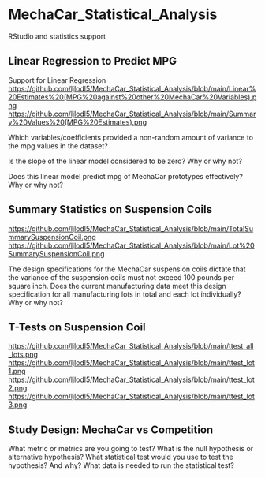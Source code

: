 # MechaCar_Statistical_Analysis
RStudio and statistics support


## Linear Regression to Predict MPG

Support for Linear Regression 
https://github.com/ljlodl5/MechaCar_Statistical_Analysis/blob/main/Linear%20Estimates%20(MPG%20against%20other%20MechaCar%20Variables).png
https://github.com/ljlodl5/MechaCar_Statistical_Analysis/blob/main/Summary%20Values%20(MPG%20Estimates).png

Which variables/coefficients provided a non-random amount of variance to the mpg values in the dataset?

Is the slope of the linear model considered to be zero? Why or why not?

Does this linear model predict mpg of MechaCar prototypes effectively? Why or why not?


## Summary Statistics on Suspension Coils


https://github.com/ljlodl5/MechaCar_Statistical_Analysis/blob/main/TotalSummarySuspensionCoil.png
https://github.com/ljlodl5/MechaCar_Statistical_Analysis/blob/main/Lot%20SummarySuspensionCoil.png

The design specifications for the MechaCar suspension coils dictate that the variance of the suspension coils must not exceed 100 pounds per square inch. 
Does the current manufacturing data meet this design specification for all manufacturing lots in total and each lot individually? Why or why not?


## T-Tests on Suspension Coil

https://github.com/ljlodl5/MechaCar_Statistical_Analysis/blob/main/ttest_all_lots.png
https://github.com/ljlodl5/MechaCar_Statistical_Analysis/blob/main/ttest_lot1.png
https://github.com/ljlodl5/MechaCar_Statistical_Analysis/blob/main/ttest_lot2.png
https://github.com/ljlodl5/MechaCar_Statistical_Analysis/blob/main/ttest_lot3.png




## Study Design: MechaCar vs Competition


What metric or metrics are you going to test?
What is the null hypothesis or alternative hypothesis?
What statistical test would you use to test the hypothesis? And why?
What data is needed to run the statistical test?
